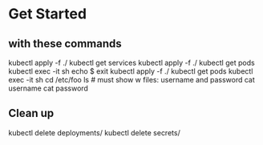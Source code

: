 # Get Started
## with these commands
kubectl apply -f ./<secret yaml file name>
kubectl get services
kubectl apply -f ./<env pod yaml file name>
kubectl get pods
kubectl exec -it <pod name> sh
echo $<env var name>
exit
kubectl apply -f ./<volume pod yaml file name>
kubectl get pods
kubectl exec -it <pod name> sh
cd /etc/foo
ls		# must show w files: username and password
cat username
cat password
## Clean up
kubectl delete deployments/<deployment name>
kubectl delete secrets/<secret name>
